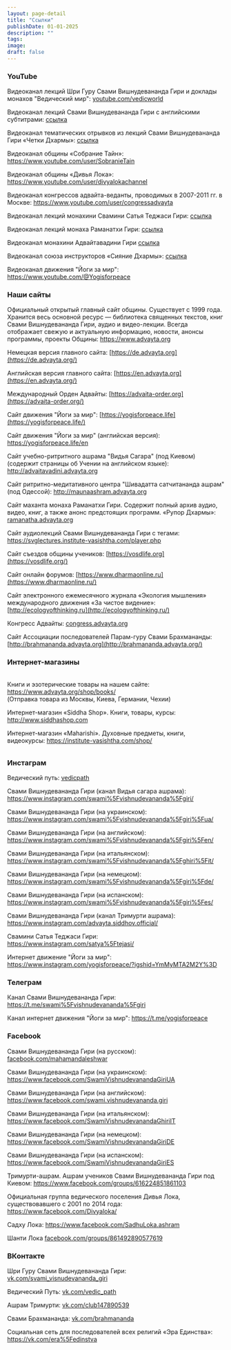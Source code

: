 ```yaml
---
layout: page-detail
title: "Ссылки"
publishDate: 01-01-2025
description: ""
tags:
image:
draft: false
---
```


### **YouTube**

  
 Видеоканал лекций Шри Гуру Свами Вишнудевананда Гири и доклады монахов "Ведический мир": [youtube.com/vedicworld](https://www.youtube.com/channel/UCEPPjoxhaTmiZL00N2RQgVQ) 

 Видеоканал лекций Свами Вишнудевананда Гири с английскими субтитрами: [ссылка](https://www.youtube.com/channel/UCgulyMBiOzsoQ64%5FX3OTFZQ) 

 Видеоканал тематических отрывков из лекций Свами Вишнудевананда Гири «Четки Дхармы»: [ссылка](https://www.youtube.com/channel/UCRNW6rKxrGLbVHyJmgYAXFg) 

 Видеоканал общины «Собрание Тайн»: <https://www.youtube.com/user/SobranieTain> 

 Видеоканал общины «Дивья Лока»: <https://www.youtube.com/user/divyalokachannel> 

 Видеоканал конгрессов адвайта-веданты, проводимых в 2007-2011 гг. в Москве: <https://www.youtube.com/user/congressadvayta> 

 Видеоканал лекций монахини Свамини Сатья Теджаси Гири: [ссылка](https://www.youtube.com/c/%D0%9E%D0%BD%D0%BB%D0%B0%D0%B9%D0%BD%D0%94%D1%85%D0%B0%D1%80%D0%BC%D0%B0) 

 Видеоканал лекций монаха Раманатхи Гири: [ссылка](https://www.youtube.com/channel/UCLJbTwAFsGziphrJd25aJsA) 

 Видеоканал монахини Адвайтавадини Гири [ссылка](https://www.youtube.com/c/%D0%90%D0%B4%D0%B2%D0%B0%D0%B9%D1%82%D0%B0%D0%92%D0%B0%D0%B4%D0%B8%D0%BD%D0%B8) 

 Видеоканал союза инструкторов «Сияние Дхармы»: [ссылка](https://www.youtube.com/channel/UCKEdfsDZyfq%5F-ytN8Yl34kQ/videos) 

 Видеоканал движения "Йоги за мир": <https://www.youtube.com/@Yogisforpeace> 
  
  
### **Наши сайты**

  
 Официальный открытый главный сайт общины. Существует с 1999 года. Хранится весь основной ресурс — библиотека священных текстов, книг Свами Вишнудевананда Гири, аудио и видео-лекции. Всегда отображает свежую и актуальную информацию, новости, анонсы программы, проекты Общины: <https://www.advayta.org> 

 Немецкая версия главного сайта: [https://de.advayta.org](https://de.advayta.org/)  

 Английская версия главного сайта: [https://en.advayta.org](https://en.advayta.org/)  

  
 Международный Орден Адвайты: [https://advaita-order.org](https://advaita-order.org/) 

  
 Сайт движения "Йоги за мир": [https://yogisforpeace.life](https://yogisforpeace.life/) 

 Сайт движения "Йоги за мир" (английская версия): <https://yogisforpeace.life/en> 

  
 Сайт учебно-ритритного ашрама "Видья Сагара" (под Киевом) (содержит страницы об Учении на английском языке): <http://advaitavadini.advayta.org>  

 Cайт ритритно-медитативного центра "Шивадатта сатчитананда ашрам" (под Одессой): <http://maunaashram.advayta.org>  

 Сайт маханта монаха Раманатхи Гири. Содержит полный архив аудио, видео, книг, а также анонс предстоящих программ. «Рупор Дхармы»: [ramanatha.advayta.org](http://ramanatha.advayta.org/)  

  
 Сайт аудиолекций Свами Вишнудевананда Гири с тегами: <https://svglectures.institute-vasishtha.com/player.php> 

  
 Сайт съездов общины учеников: [https://vosdlife.org](https://vosdlife.org/)  

 Сайт онлайн форумов: [https://www.dharmaonline.ru](https://www.dharmaonline.ru/)  

 Сайт электронного ежемесячного журнала «Экология мышления» международного движения «За чистое видение»: [http://ecologyofthinking.ru](http://ecologyofthinking.ru/) 

 Конгресс Адвайты: [congress.advayta.org](http://www.congress.advayta.org/) 

 Сайт Ассоциации последователей Парам-гуру Свами Брахмананды: [http://brahmananda.advayta.org](http://brahmananda.advayta.org/) 
  
  
### **Интернет-магазины**

###### 

  
 Книги и эзотерические товары на нашем сайте: <https://www.advayta.org/shop/books/>  
 (Отправка товара из Москвы, Киева, Германии, Чехии)

 Интернет-магазин «Siddha Shop». Книги, товары, курсы: <http://www.siddhashop.com> 

 Интернет-магазин «Maharishi». Духовные предметы, книги, видеокурсы: <https://institute-vasishtha.com/shop/> 

  
[](https://www.youtube.com/channel/UCKEdfsDZyfq%5F-ytN8Yl34kQ/videos) 

######   

### **Инстаграм**

  
 Ведический путь: [vedicpath](https://instagram.com/vedicpath/) 

 Свами Вишнудевананда Гири (канал Видья сагара ашрама): <https://www.instagram.com/swami%5Fvishnudevananda%5Fgiri/> 

 Свами Вишнудевананда Гири (на украинском): <https://www.instagram.com/swami%5Fvishnudevananda%5Fgiri%5Fua/>  

 Свами Вишнудевананда Гири (на английском): <https://www.instagram.com/swami%5Fvishnudevananda%5Fgiri%5Fen/>  

 Свами Вишнудевананда Гири (на итальянском): <https://www.instagram.com/swami%5Fvishnudevananda%5Fghiri%5Fit/>  

 Свами Вишнудевананда Гири (на немецком): <https://www.instagram.com/swami%5Fvishnudevananda%5Fgiri%5Fde/>  

 Свами Вишнудевананда Гири (на испанском): <https://www.instagram.com/swami%5Fvishnudevananda%5Fgiri%5Fes/> 

 Свами Вишнудевананда Гири (канал Тримурти ашрама): <https://www.instagram.com/advayta.siddhov.official/>  

 Свамини Сатья Теджаси Гири: <https://www.instagram.com/satya%5Ftejasi/>  

 Интернет движение "Йоги за мир": <https://www.instagram.com/yogisforpeace/?igshid=YmMyMTA2M2Y%3D> 
  
  
### **Телеграм**

  
 Канал Свами Вишнудевананда Гири: <https://t.me/swami%5Fvishnudevananda%5Fgiri> 

 Канал интернет движения "Йоги за мир": <https://t.me/yogisforpeace> 
  
  
### **Facebook**

  
 Свами Вишнудевананда Гири (на русском): [facebook.com/mahamandaleshwar](https://www.facebook.com/mahamandaleshwar) 

 Свами Вишнудевананда Гири (на украинском): <https://www.facebook.com/SwamiVishnudevanandaGiriUA>  

 Свами Вишнудевананда Гири (на английском): <https://www.facebook.com/swami.vishnudevananda.giri> 

 Свами Вишнудевананда Гири (на итальянском): <https://www.facebook.com/SwamiVishnudevanandaGhiriIT> 

 Свами Вишнудевананда Гири (на немецком): <https://www.facebook.com/SwamiVishnudevanandaGiriDE> 

 Свами Вишнудевананда Гири (на испанском): <https://www.facebook.com/SwamiVishnudevanandaGiriES> 

 Тримурти-ашрам. Ашрам учеников Свами Вишнудевананда Гири под Киевом: <https://www.facebook.com/groups/616224851861103> 

 Официальная группа ведического поселения Дивья Лока, существовавшего с 2001 по 2014 года: <https://www.facebook.com/Divyaloka/> 

 Садху Лока: <https://www.facebook.com/SadhuLoka.ashram> 

 Шанти Лока [facebook.com/groups/861492890577619](https://www.facebook.com/groups/861492890577619/?fref=nf) 
  
  
### **ВКонтакте**

  
 Шри Гуру Свами Вишнудевананда Гири: [vk.com/svami\_visnudevananda\_giri](http://vk.com/svami%5Fvisnudevananda%5Fgiri) 

 Ведический Путь: [vk.com/vedic\_path](http://vk.com/vedic%5Fpath) 

 Ашрам Тримурти: [vk.com/club147890539](http://vk.com/divyaloka) 

 Свами Брахмананда: [vk.com/brahmananda](http://vk.com/brahmananda) 

 Социальная сеть для последователей всех религий «Эра Единства»: <https://vk.com/era%5Fedinstva>  

